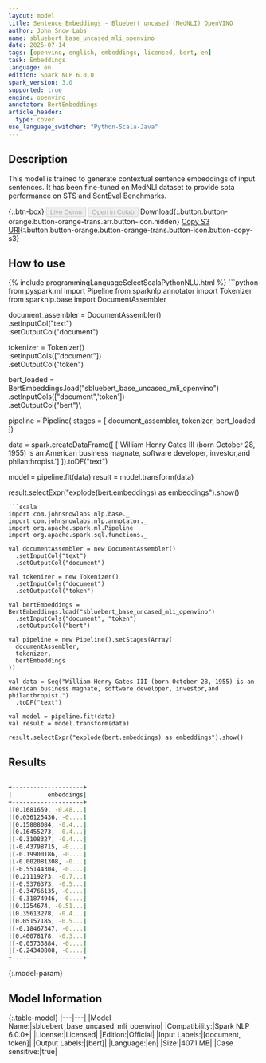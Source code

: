 ```yaml
---
layout: model
title: Sentence Embeddings - Bluebert uncased (MedNLI) OpenVINO
author: John Snow Labs
name: sbluebert_base_uncased_mli_openvino
date: 2025-07-14
tags: [openvino, english, embeddings, licensed, bert, en]
task: Embeddings
language: en
edition: Spark NLP 6.0.0
spark_version: 3.0
supported: true
engine: openvino
annotator: BertEmbeddings
article_header:
  type: cover
use_language_switcher: "Python-Scala-Java"
---
```


## Description

This model is trained to generate contextual sentence embeddings of input sentences. It has been fine-tuned on MedNLI dataset to provide sota performance on STS and SentEval Benchmarks.

{:.btn-box}
<button class="button button-orange" disabled>Live Demo</button>
<button class="button button-orange" disabled>Open in Colab</button>
[Download](https://s3.amazonaws.com/auxdata.johnsnowlabs.com/clinical/models/sbluebert_base_uncased_mli_openvino_en_6.0.0_3.0_1752524808127.zip){:.button.button-orange.button-orange-trans.arr.button-icon.hidden}
[Copy S3 URI](s3://auxdata.johnsnowlabs.com/clinical/models/sbluebert_base_uncased_mli_openvino_en_6.0.0_3.0_1752524808127.zip){:.button.button-orange.button-orange-trans.button-icon.button-copy-s3}

## How to use



<div class="tabs-box" markdown="1">
{% include programmingLanguageSelectScalaPythonNLU.html %}
```python
from pyspark.ml import Pipeline
from sparknlp.annotator import Tokenizer
from sparknlp.base import DocumentAssembler

document_assembler = DocumentAssembler()\
    .setInputCol("text")\
    .setOutputCol("document")

tokenizer = Tokenizer()\
    .setInputCols(["document"])\
    .setOutputCol("token")

bert_loaded = BertEmbeddings.load("sbluebert_base_uncased_mli_openvino")\
    .setInputCols(["document",'token'])\
    .setOutputCol("bert")\

pipeline = Pipeline(
    stages = [
        document_assembler,
        tokenizer,
        bert_loaded
  ])

data = spark.createDataFrame([
    ['William Henry Gates III (born October 28, 1955) is an American business magnate, software developer, investor,and philanthropist.']
]).toDF("text")

model = pipeline.fit(data)
result = model.transform(data)

result.selectExpr("explode(bert.embeddings) as embeddings").show()

```
```scala
import com.johnsnowlabs.nlp.base._
import com.johnsnowlabs.nlp.annotator._
import org.apache.spark.ml.Pipeline
import org.apache.spark.sql.functions._

val documentAssembler = new DocumentAssembler()
  .setInputCol("text")
  .setOutputCol("document")

val tokenizer = new Tokenizer()
  .setInputCols("document")
  .setOutputCol("token")

val bertEmbeddings = BertEmbeddings.load("sbluebert_base_uncased_mli_openvino")
  .setInputCols("document", "token")
  .setOutputCol("bert")

val pipeline = new Pipeline().setStages(Array(
  documentAssembler,
  tokenizer,
  bertEmbeddings
))

val data = Seq("William Henry Gates III (born October 28, 1955) is an American business magnate, software developer, investor,and philanthropist.")
  .toDF("text")

val model = pipeline.fit(data)
val result = model.transform(data)

result.selectExpr("explode(bert.embeddings) as embeddings").show()

```
</div>

## Results

```bash

+--------------------+
|          embeddings|
+--------------------+
|[0.1681659, -0.48...|
|[0.036125436, -0....|
|[0.15888084, -0.4...|
|[0.16455273, -0.4...|
|[-0.3108327, -0.4...|
|[-0.43798715, -0....|
|[-0.19900186, -0....|
|[-0.002081308, -0...|
|[-0.55144304, -0....|
|[0.21119273, -0.7...|
|[-0.5376373, -0.5...|
|[-0.34766135, -0....|
|[-0.31874946, -0....|
|[0.1254674, -0.51...|
|[0.35613278, -0.4...|
|[0.05157185, -0.5...|
|[-0.18467347, -0....|
|[0.40078178, -0.3...|
|[-0.05733884, -0....|
|[-0.24340808, -0....|
+--------------------+

```

{:.model-param}
## Model Information

{:.table-model}
|---|---|
|Model Name:|sbluebert_base_uncased_mli_openvino|
|Compatibility:|Spark NLP 6.0.0+|
|License:|Licensed|
|Edition:|Official|
|Input Labels:|[document, token]|
|Output Labels:|[bert]|
|Language:|en|
|Size:|407.1 MB|
|Case sensitive:|true|